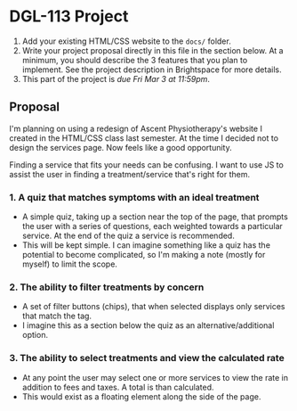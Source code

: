 # DGL-113 Project

1. Add your existing HTML/CSS website to the `docs/` folder.
1. Write your project proposal directly in this file in the
section below. At a minimum, you should describe the 3 features
  that you plan to implement. See the project description in
  Brightspace for more details.
1. This part of the project is *due Fri Mar 3 at 11:59pm*.

## Proposal
I'm planning on using a redesign of Ascent Physiotherapy's website I created in the HTML/CSS class last semester. 
At the time I decided not to design the services page. Now feels like a good opportunity.

Finding a service that fits your needs can be confusing. 
I want to use JS to assist the user in finding a treatment/service that's right for them.

### 1. A quiz that matches symptoms with an ideal treatment
* A simple quiz, taking up a section near the top of the page, 
that prompts the user with a series of questions, 
each weighted towards a particular service. At the end of the quiz a service is recommended.
* This will be kept simple. I can imagine something like a quiz has the potential to become complicated, 
so I'm making a note (mostly for myself) to limit the scope.
### 2. The ability to filter treatments by concern
* A set of filter buttons (chips), that when selected displays only services that match the tag.
* I imagine this as a section below the quiz as an alternative/additional option.
### 3. The ability to select treatments and view the calculated rate
* At any point the user may select one or more services 
to view the rate in addition to fees and taxes. A total is than calculated.
* This would exist as a floating element along the side of the page.